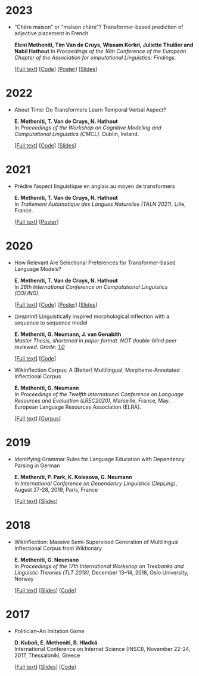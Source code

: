 # 2023

- “Chère maison” or “maison chère”? Transformer-based prediction of adjective placement in French

    **Eleni Metheniti, Tim Van de Cruys, Wissam Kerkri, Juliette Thuilier and Nabil Hathout** 
    In _Proceedings of the 16th Conference of the European Chapter of the Association for omputational Linguistics: Findings._

    [[Full text](https://aclanthology.org/2023.findings-eacl.124/)] [[Code](https://github.com/lenakmeth/word_order)] [[Poster](/slides/EACL_word_order_poster_2023.pdf)] [[Slides](/slides/EACL_word_order_presentation.pdf)] 


# 2022

-   About Time: Do Transformers Learn Temporal Verbal Aspect?
    
    
    **E. Metheniti, T. Van de Cruys, N. Hathout**  
    In  _Proceedings of the Workshop on Cognitive Modeling and Computational Linguistics (CMCL)._  Dublin, Ireland.  
      
    [[Full text](https://aclanthology.org/2022.cmcl-1.10/)] [[Code](https://github.com/lenakmeth/telicity_classification)] [[Slides](/slides/CMCL_telicity_presentation.pdf)] 
    

# 2021

-   Prédire l’aspect linguistique en anglais au moyen de transformers
    
      
    
    **E. Metheniti, T. Van de Cruys, N. Hathout**  
    In  _Traitement Automatique des Langues Naturelles (TALN 2021)._  Lille, France.  
      
    [[Full text](https://hal.univ-reunion.fr/TALN-RECITAL/hal-03265894v1)] [[Poster](/slides/TALN_2021.pdf)]
    

# 2020

-   How Relevant Are Selectional Preferences for Transformer-based Language Models?
    
      
    
    **E. Metheniti, T. Van de Cruys, N. Hathout**  
    In  _28th International Conference on Computational Linguistics (COLING)._  
      
    [[Full text](https://www.aclweb.org/anthology/2020.coling-main.109/)] [[Code](https://github.com/lenakmeth/bert_selectional_preferences)] [[Poster](/slides/COLING2020_Poster.pdf)] [[Slides](http://w3.erss.univ-tlse2.fr/UETAL/2020-2021/UETAL-Metheniti.pdf)]
    

  

-   _(preprint)_ Linguistically inspired morphological inflection with a sequence to sequence model
    
      
    
    **E. Metheniti, G. Neumann, J. van Genabith**  
    _Master Thesis, shortened in paper format. NOT double-blind peer reviewed. Grade:  [1.0](https://en.wikipedia.org/wiki/Academic_grading_in_Germany)_  
      
    [[Full text](https://arxiv.org/abs/2009.02073)] [[Code](https://github.com/lenakmeth/experiments-master-thesis)]
    

  

-   Wikinflection Corpus: A (Better) Multilingual, Morpheme-Annotated Inflectional Corpus
    
      
    
    **E. Metheniti, G. Neumann**  
    In  _Proceedings of the Twelfth International Conference on Language Resources and Evaluation (LREC2020)_, Marseille, France, May. European Language Resources Association (ELRA).  
      
    [[Full text](https://www.aclweb.org/anthology/2020.lrec-1.481)] [[Corpus](https://github.com/lenakmeth/Wikinflection-Corpus)]
    

# 2019

-   Identifying Grammar Rules for Language Education with Dependency Parsing in German
    
      
    
    **E. Metheniti, P. Park, K. Kolesova, G. Neumann**  
    In  _International Conference on Dependency Linguistics (DepLing)_, August 27-28, 2019, Paris, France  
      
    [[Full text](https://www.aclweb.org/anthology/W19-7712.pdf)] [[Slides](/slides/Matcher_presentation.pdf)]
    

# 2018

-   Wikinflection: Massive Semi-Supervised Generation of Multilingual Inflectional Corpus from Wiktionary
    
      
    
    **E. Metheniti, G. Neumann**  
    In  _Proceedings of the 17th International Workshop on Treebanks and Linguistic Theories (TLT 2018)_, December 13–14, 2018, Oslo University, Norway  
      
    [[Full text](http://www.ep.liu.se/ecp/article.asp?issue=155&article=014&volume=)] [[Slides](/slides/wikinflection.pdf)] [[Code](https://github.com/lenakmeth/Wikinflection)]
    

# 2017

-   Politician–An Imitation Game
    
      
    **D. Kuboň, E. Metheniti, B. Hladká**  
    International Conference on Internet Science (INSCI), November 22-24, 2017, Thessaloniki, Greece  
      
    [[Full text](https://link.springer.com/chapter/10.1007/978-3-319-77547-0_15)] [[Slides](/slides/imitation_game.pdf)] [[Code](https://github.com/Hekit/chatbots)]
